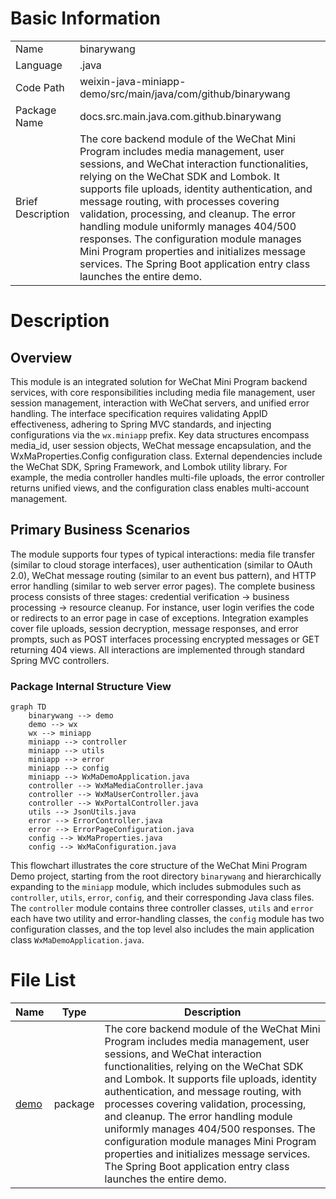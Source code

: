 # Basic Information

|      |      |
|------|------|
| Name | binarywang |
| Language | .java |
| Code Path | weixin-java-miniapp-demo/src/main/java/com/github/binarywang |
| Package Name | docs.src.main.java.com.github.binarywang |
| Brief Description | The core backend module of the WeChat Mini Program includes media management, user sessions, and WeChat interaction functionalities, relying on the WeChat SDK and Lombok. It supports file uploads, identity authentication, and message routing, with processes covering validation, processing, and cleanup. The error handling module uniformly manages 404/500 responses. The configuration module manages Mini Program properties and initializes message services. The Spring Boot application entry class launches the entire demo. |

# Description

## Overview  
This module is an integrated solution for WeChat Mini Program backend services, with core responsibilities including media file management, user session management, interaction with WeChat servers, and unified error handling. The interface specification requires validating AppID effectiveness, adhering to Spring MVC standards, and injecting configurations via the `wx.miniapp` prefix. Key data structures encompass media_id, user session objects, WeChat message encapsulation, and the WxMaProperties.Config configuration class. External dependencies include the WeChat SDK, Spring Framework, and Lombok utility library. For example, the media controller handles multi-file uploads, the error controller returns unified views, and the configuration class enables multi-account management.  

## Primary Business Scenarios  
The module supports four types of typical interactions: media file transfer (similar to cloud storage interfaces), user authentication (similar to OAuth 2.0), WeChat message routing (similar to an event bus pattern), and HTTP error handling (similar to web server error pages). The complete business process consists of three stages: credential verification → business processing → resource cleanup. For instance, user login verifies the code or redirects to an error page in case of exceptions. Integration examples cover file uploads, session decryption, message responses, and error prompts, such as POST interfaces processing encrypted messages or GET returning 404 views. All interactions are implemented through standard Spring MVC controllers.


### Package Internal Structure View

```mermaid
graph TD
    binarywang --> demo
    demo --> wx
    wx --> miniapp
    miniapp --> controller
    miniapp --> utils
    miniapp --> error
    miniapp --> config
    miniapp --> WxMaDemoApplication.java
    controller --> WxMaMediaController.java
    controller --> WxMaUserController.java
    controller --> WxPortalController.java
    utils --> JsonUtils.java
    error --> ErrorController.java
    error --> ErrorPageConfiguration.java
    config --> WxMaProperties.java
    config --> WxMaConfiguration.java
```

This flowchart illustrates the core structure of the WeChat Mini Program Demo project, starting from the root directory `binarywang` and hierarchically expanding to the `miniapp` module, which includes submodules such as `controller`, `utils`, `error`, `config`, and their corresponding Java class files. The `controller` module contains three controller classes, `utils` and `error` each have two utility and error-handling classes, the `config` module has two configuration classes, and the top level also includes the main application class `WxMaDemoApplication.java`.

# File List

| Name   | Type  | Description |
|-------|------|-------------|
| [demo](demo/_module.md) | package | The core backend module of the WeChat Mini Program includes media management, user sessions, and WeChat interaction functionalities, relying on the WeChat SDK and Lombok. It supports file uploads, identity authentication, and message routing, with processes covering validation, processing, and cleanup. The error handling module uniformly manages 404/500 responses. The configuration module manages Mini Program properties and initializes message services. The Spring Boot application entry class launches the entire demo. |


